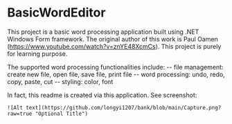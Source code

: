 # BasicWordEditor

This project is a basic word processing application built using .NET Windows Form framework.
The original author of this work is Paul Oamen (https://www.youtube.com/watch?v=znYE48XcmCs).
This project is purely for learning purpose.

The supported word processing functionalities include: 
-- file management: create new file, open file, save file, print file
-- word processing: undo, redo, copy, paste, cut
-- styling: color, font

In fact, this readme is created via this application. See screenshot: 

```
![Alt text](https://github.com/longyi1207/bank/blob/main/Capture.png?raw=true "Optional Title")
```

